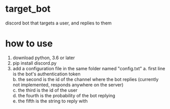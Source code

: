 # target_bot
discord bot that targets a user, and replies to them


# how to use

1. download python, 3.6 or later
2. pip install discord.py
3. add a configuration file in the same folder named "config.txt"
  a. first line is the bot's authentication token  
  b. the second is the id of the channel where the bot replies (currently not implemented, responds anywhere on the server)  
  c. the third is the id of the user  
  d. the fourth is the probability of the bot replying  
  e. the fifth is the string to reply with  
 
